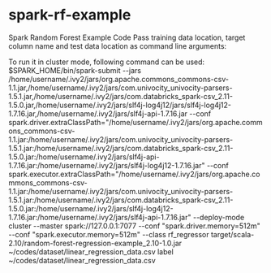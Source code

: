 # spark-rf-example
Spark Random Forest Example Code
Pass training data location, target column name and test data location as command line arguments:

To run it in cluster mode, following command can be used:
$SPARK_HOME/bin/spark-submit --jars /home/username/.ivy2/jars/org.apache.commons_commons-csv-1.1.jar,/home/username/.ivy2/jars/com.univocity_univocity-parsers-1.5.1.jar,/home/username/.ivy2/jars/com.databricks_spark-csv_2.11-1.5.0.jar,/home/username/.ivy2/jars/slf4j-log4j12/jars/slf4j-log4j12-1.7.16.jar,/home/username/.ivy2/jars/slf4j-api-1.7.16.jar --conf spark.driver.extraClassPath="/home/username/.ivy2/jars/org.apache.commons_commons-csv-1.1.jar:/home/username/.ivy2/jars/com.univocity_univocity-parsers-1.5.1.jar:/home/username/.ivy2/jars/com.databricks_spark-csv_2.11-1.5.0.jar:/home/username/.ivy2/jars/slf4j-api-1.7.16.jar:/home/username/.ivy2/jars/slf4j-log4j12-1.7.16.jar" --conf spark.executor.extraClassPath="/home/username/.ivy2/jars/org.apache.commons_commons-csv-1.1.jar:/home/username/.ivy2/jars/com.univocity_univocity-parsers-1.5.1.jar:/home/username/.ivy2/jars/com.databricks_spark-csv_2.11-1.5.0.jar:/home/username/.ivy2/jars/slf4j-log4j12-1.7.16.jar:/home/username/.ivy2/jars/slf4j-api-1.7.16.jar" --deploy-mode cluster --master spark://127.0.0.1:7077 --conf "spark.driver.memory=512m" --conf "spark.executor.memory=512m" --class rf_regressor target/scala-2.10/random-forest-regression-example_2.10-1.0.jar ~/codes/dataset/linear_regression_data.csv label ~/codes/dataset/linear_regression_data.csv

